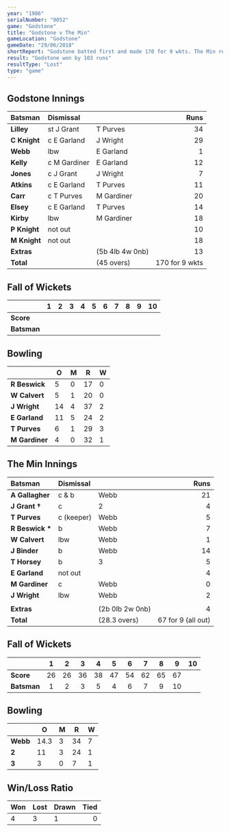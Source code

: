 ```yaml
---
year: "1986"
serialNumber: "0052"
game: "Godstone"
title: "Godstone v The Min"
gameLocation: "Godstone"
gameDate: "29/06/2018"
shortReport: "Godstone batted first and made 170 for 9 wkts. The Min replied with 67 for 9 (all out)."
result: "Godstone won by 103 runs"
resultType: "Lost"
type: "game"
---
```


## Godstone Innings

| Batsman | Dismissal |  | Runs |
|:---|:---|---|---:|
| **Lilley** | st J Grant | T Purves | 34 | 
| **C Knight** | c E Garland | J Wright | 29 | 
| **Webb** | lbw | E Garland | 1 | 
| **Kelly** | c M Gardiner | E Garland | 12 | 
| **Jones** | c J Grant | J Wright | 7 | 
| **Atkins** | c E Garland | T Purves | 11 | 
| **Carr** | c T Purves | M Gardiner | 20 | 
| **Elsey** | c E Garland | T Purves | 14 | 
| **Kirby** | lbw | M Gardiner | 18 | 
| **P Knight** | not out |  | 10 | 
| **M Knight** | not out |  | 18 | 
| **Extras** | | (5b 4lb 4w 0nb) | 13 | 
| **Total** | | (45 overs) | 170 for 9 wkts | 

## Fall of Wickets

| | 1 | 2 | 3 | 4 | 5 | 6 | 7 | 8 | 9 | 10 |
|---|:---:|:---:|:---:|:---:|:---:|:---:|:---:|:---:|:---:|:---:|
| **Score** |  |  |  |  |  |  |  |  |  |  |
| **Batsman** |  |  |  |  |  |  |  |  |  |  |  |

## Bowling

| | O | M | R | W |
|---|---|---|---|---|
| **R Beswick** | 5 | 0 | 17 | 0 | 
| **W Calvert** | 5 | 1 | 20 | 0 | 
| **J Wright** | 14 | 4 | 37 | 2 | 
| **E Garland** | 11 | 5 | 24 | 2 | 
| **T Purves** | 6 | 1 | 29 | 3 |
| **M Gardiner** | 4 | 0 | 32 | 1 | 

## The Min Innings

| Batsman | Dismissal |  | Runs |
|:---|:---|---|---:|
| **A Gallagher** | c & b | Webb | 21 | 
| **J Grant &#8224;** | c | 2 | 4 | 
| **T Purves** | c (keeper) | Webb | 5 | 
| **R Beswick &#42;** | b | Webb | 7 | 
| **W Calvert** | lbw  | Webb | 1 | 
| **J Binder** | b | Webb | 14 | 
| **T Horsey** | b | 3 | 5 | 
| **E Garland** | not out |  | 4 | 
| **M Gardiner** | c | Webb | 0 | 
| **J Wright** | lbw | Webb | 2 | 
|  |  |  |  |
| **Extras** | | (2b 0lb 2w 0nb) | 4 | 
| **Total** | | (28.3 overs) | 67 for 9 (all out) | 

## Fall of Wickets

| | 1 | 2 | 3 | 4 | 5 | 6 | 7 | 8 | 9 | 10 |
|---|:---:|:---:|:---:|:---:|:---:|:---:|:---:|:---:|:---:|:---:|
| **Score** | 26 | 26 | 36 | 38 | 47 | 54 | 62 | 65 | 67 |  | 
| **Batsman** | 1 | 2 | 3 | 5 | 4 | 6 | 7 | 9 | 10 |  | 


## Bowling

| | O | M | R | W |
|---|---|---|---|---|
| **Webb** | 14.3 | 3 | 34 | 7 | 
| **2** | 11 | 3 | 24 | 1 | 
| **3** | 3 | 0 | 7 | 1 | 


## Win/Loss Ratio

| Won | Lost | Drawn | Tied |
|:---|:---|:---|---:|
| 4 | 3 | 1 | 0 |